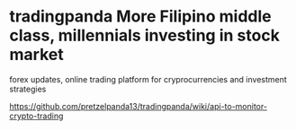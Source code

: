 # tradingpanda More Filipino middle class, millennials investing in stock market
forex updates, online trading platform for cryprocurrencies and investment strategies

https://github.com/pretzelpanda13/tradingpanda/wiki/api-to-monitor-crypto-trading
